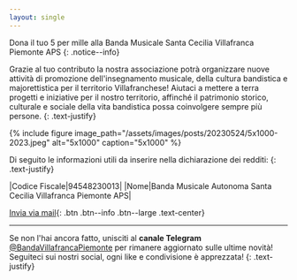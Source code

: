 ```yaml
---
layout: single
---
```

Dona il tuo 5 per mille alla Banda Musicale Santa Cecilia Villafranca Piemonte APS
{: .notice--info}

Grazie al tuo contributo la nostra associazione potrà organizzare nuove attività di promozione dell'insegnamento musicale, della cultura bandistica e majorettistica per il territorio Villafranchese!
Aiutaci a mettere a terra progetti e iniziative per il nostro territorio, affinché il patrimonio storico, culturale e sociale della vita bandistica possa coinvolgere sempre più persone.
{: .text-justify}

{% include figure image_path="/assets/images/posts/20230524/5x1000-2023.jpeg" alt="5x1000" caption="5x1000" %}

Di seguito le informazioni utili da inserire nella dichiarazione dei redditi:
{: .text-justify}

|Codice Fiscale|94548230013|
|Nome|Banda Musicale Autonoma Santa Cecilia Villafranca Piemonte APS|


[Invia via mail](mailto:""?Subject=Dati%202x1000%20e%205x1000&Body=Di%20seguito%20i%20dati%20da%20inserire%20nella%20dichiarazione%20dei%20redditi%3A%0A%0ACodice%20Fiscale%3A%20%2094548230013%0ANome%3A%20%20Banda%20Musicale%20Autonoma%20Santa%20Cecilia%20di%20Villafranca%20Piemonte){: .btn .btn--info .btn--large .text-center}

---

Se non l'hai ancora fatto, unisciti al **canale Telegram** [@BandaVillafrancaPiemonte](https://t.me/BandaVillafrancaPiemonte) per rimanere aggiornato sulle ultime novità! Seguiteci sui nostri social, ogni like e condivisione è apprezzata!
{: .text-justify}
